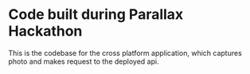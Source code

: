 # Code built during Parallax Hackathon

This is the codebase for the cross platform application, which captures photo and makes request to the deployed api.

